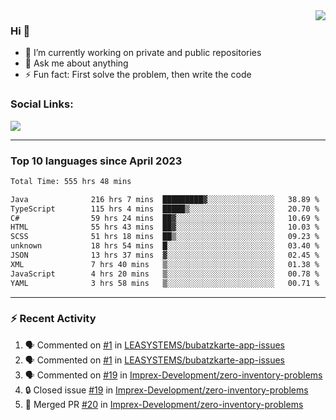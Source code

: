 <!--
<a href="https://wuffy.eu">
  <img align="right" src="https://github.com/ngloader/ngloader/blob/devcard/devcard.png" height="410" width="300" alt="NgLoader's Dev Card"/>
</a>
-->

<a href="https://wuffy.eu">
  <img align="right" src="https://github-readme-stats.vercel.app/api?username=ngloader&count_private=true&include_all_commits=true&show_icons=true&hide_rank=true&theme=dracula" />
</a>

### Hi 👋
- 🔭 I’m currently working on private and public repositories
- 💬 Ask me about anything
- ⚡ Fun fact: First solve the problem, then write the code

### Social Links:
<a href="https://discord.gg/jUtRU5Q">
  <img src="https://dcbadge.vercel.app/api/shield/128286216708685824?style=flat&theme=clean&compact=true" />
</a>

<!--
---

<div>
  <img src="https://github-readme-stats.vercel.app/api/wakatime?username=NgLoader&api_domain=wakapi.wuffy.dev&bg_color=282a36&title_color=ff6e96&icon_color=2F855A&text_color=ffffff&custom_title=Week%20Stats&layout=compact" />
</div>

---

<div>
  <img height="170" align="left" src="https://github-readme-stats.vercel.app/api?username=ngloader&count_private=true&include_all_commits=true&show_icons=true&theme=dracula" />
  <img src="https://github-readme-stats.vercel.app/api/top-langs/?username=ngloader&layout=compact&theme=dracula" />
</div>

---

<a href="https://github.com/ryo-ma/github-profile-trophy">
  <img width=800 src="https://github-profile-trophy.vercel.app/?username=ngloader&column=8&theme=dracula&no-frame=true"/>
</a>
-->

---

### Top 10 languages since April 2023

<!--START_SECTION:waka-->

```txt
Total Time: 555 hrs 48 mins

Java              216 hrs 7 mins  █████████▓░░░░░░░░░░░░░░░   38.89 %
TypeScript        115 hrs 4 mins  █████▒░░░░░░░░░░░░░░░░░░░   20.70 %
C#                59 hrs 24 mins  ██▓░░░░░░░░░░░░░░░░░░░░░░   10.69 %
HTML              55 hrs 43 mins  ██▓░░░░░░░░░░░░░░░░░░░░░░   10.03 %
SCSS              51 hrs 18 mins  ██▒░░░░░░░░░░░░░░░░░░░░░░   09.23 %
unknown           18 hrs 54 mins  █░░░░░░░░░░░░░░░░░░░░░░░░   03.40 %
JSON              13 hrs 37 mins  ▓░░░░░░░░░░░░░░░░░░░░░░░░   02.45 %
XML               7 hrs 40 mins   ▒░░░░░░░░░░░░░░░░░░░░░░░░   01.38 %
JavaScript        4 hrs 20 mins   ▒░░░░░░░░░░░░░░░░░░░░░░░░   00.78 %
YAML              3 hrs 58 mins   ▒░░░░░░░░░░░░░░░░░░░░░░░░   00.71 %
```

<!--END_SECTION:waka-->

---

### :zap: Recent Activity
<!--START_SECTION:activity-->
1. 🗣 Commented on [#1](https://github.com/LEASYSTEMS/bubatzkarte-app-issues/issues/1#issuecomment-2054195311) in [LEASYSTEMS/bubatzkarte-app-issues](https://github.com/LEASYSTEMS/bubatzkarte-app-issues)
2. 🗣 Commented on [#1](https://github.com/LEASYSTEMS/bubatzkarte-app-issues/issues/1#issuecomment-2054194180) in [LEASYSTEMS/bubatzkarte-app-issues](https://github.com/LEASYSTEMS/bubatzkarte-app-issues)
3. 🗣 Commented on [#19](https://github.com/Imprex-Development/zero-inventory-problems/issues/19#issuecomment-2016230310) in [Imprex-Development/zero-inventory-problems](https://github.com/Imprex-Development/zero-inventory-problems)
4. 🔒 Closed issue [#19](https://github.com/Imprex-Development/zero-inventory-problems/issues/19) in [Imprex-Development/zero-inventory-problems](https://github.com/Imprex-Development/zero-inventory-problems)
5. 🎉 Merged PR [#20](https://github.com/Imprex-Development/zero-inventory-problems/pull/20) in [Imprex-Development/zero-inventory-problems](https://github.com/Imprex-Development/zero-inventory-problems)
<!--END_SECTION:activity-->
